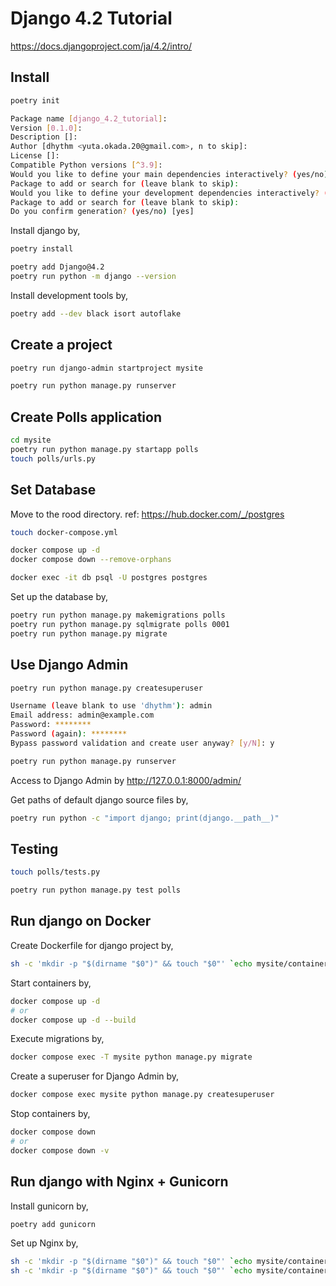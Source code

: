 # Django 4.2 Tutorial

https://docs.djangoproject.com/ja/4.2/intro/

## Install

```sh
poetry init

Package name [django_4.2_tutorial]:
Version [0.1.0]:
Description []:
Author [dhythm <yuta.okada.20@gmail.com>, n to skip]:
License []:
Compatible Python versions [^3.9]:
Would you like to define your main dependencies interactively? (yes/no) [yes]
Package to add or search for (leave blank to skip):
Would you like to define your development dependencies interactively? (yes/no) [yes]
Package to add or search for (leave blank to skip):
Do you confirm generation? (yes/no) [yes]
```

Install django by,

```sh
poetry install

poetry add Django@4.2
poetry run python -m django --version
```

Install development tools by,

```sh
poetry add --dev black isort autoflake
```

## Create a project

```sh
poetry run django-admin startproject mysite

poetry run python manage.py runserver
```

## Create Polls application

```sh
cd mysite
poetry run python manage.py startapp polls
touch polls/urls.py
```

## Set Database

Move to the rood directory.
ref: https://hub.docker.com/_/postgres

```sh
touch docker-compose.yml

docker compose up -d
docker compose down --remove-orphans

docker exec -it db psql -U postgres postgres
```

Set up the database by,

```sh
poetry run python manage.py makemigrations polls
poetry run python manage.py sqlmigrate polls 0001
poetry run python manage.py migrate
```

## Use Django Admin

```sh
poetry run python manage.py createsuperuser

Username (leave blank to use 'dhythm'): admin
Email address: admin@example.com
Password: ********
Password (again): ********
Bypass password validation and create user anyway? [y/N]: y
```

```sh
poetry run python manage.py runserver
```

Access to Django Admin by http://127.0.0.1:8000/admin/

Get paths of default django source files by,

```sh
poetry run python -c "import django; print(django.__path__)"
```

## Testing

```sh
touch polls/tests.py

poetry run python manage.py test polls
```

## Run django on Docker

Create Dockerfile for django project by,

```sh
sh -c 'mkdir -p "$(dirname "$0")" && touch "$0"' `echo mysite/containers/django/Dockerfile`
```

Start containers by,

```sh
docker compose up -d
# or
docker compose up -d --build
```

Execute migrations by,

```sh
docker compose exec -T mysite python manage.py migrate
```

Create a superuser for Django Admin by,

```sh
docker compose exec mysite python manage.py createsuperuser
```

Stop containers by,

```sh
docker compose down
# or
docker compose down -v
```

## Run django with Nginx + Gunicorn

Install gunicorn by,

```sh
poetry add gunicorn
```

Set up Nginx by,

```sh
sh -c 'mkdir -p "$(dirname "$0")" && touch "$0"' `echo mysite/containers/nginx/Dockerfile`
sh -c 'mkdir -p "$(dirname "$0")" && touch "$0"' `echo mysite/containers/nginx/conf.d/default.conf`
```
